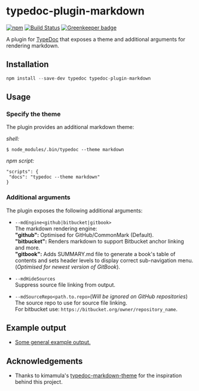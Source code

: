 # typedoc-plugin-markdown

[![npm](https://img.shields.io/npm/v/typedoc-plugin-markdown.svg)](https://www.npmjs.com/package/typedoc-plugin-markdown)
[![Build Status](https://travis-ci.org/tgreyjs/typedoc-plugin-markdown.svg?branch=master)](https://travis-ci.org/tgreyjs/typedoc-plugin-markdown)
[![Greenkeeper badge](https://badges.greenkeeper.io/tgreyjs/typedoc-plugin-markdown.svg)](https://greenkeeper.io/)

A plugin for [TypeDoc](https://github.com/TypeStrong/typedoc) that exposes a theme and additional arguments for rendering markdown.

## Installation

```javascript
npm install --save-dev typedoc typedoc-plugin-markdown
```

## Usage

### Specify the theme

The plugin provides an additional markdown theme:

*shell:*
```
$ node_modules/.bin/typedoc --theme markdown
```

*npm script:*
```
"scripts": {
 "docs": "typedoc --theme markdown"
}
```

### Additional arguments

The plugin exposes the following additional arguments:

 * `--mdEngine<github|bitbucket|gitbook>`<br />
 The markdown rendering engine:<br /> 
 **"github":** Optimised for GitHub/CommonMark (Default).<br /> 
 **"bitbucket":** Renders markdown to support Bitbucket anchor linking and more.<br /> 
 **"gitbook":** Adds SUMMARY.md file to generate a book's table of contents and sets header levels to display correct sub-navigation menu. (*Optimised for newest version of GitBook*).

* `--mdHideSources`<br />
  Suppress source file linking from output.
  
* `--mdSourceRepo<path.to.repo>`(*Will be ignored on GitHub repositories*)<br />
  The source repo to use for source file linking.<br />
  For bitbucket use: `https://bitbucket.org/owner/repository_name`. 

## Example output

* <a href="https://github.com/tgreyjs/typedoc-plugin-markdown/tree/master/examples/out/README.md">Some general example output.</a>



## Acknowledgements

* Thanks to kimamula's [typedoc-markdown-theme](https://github.com/kimamula/typedoc-markdown-theme) for the inspiration behind this project.
